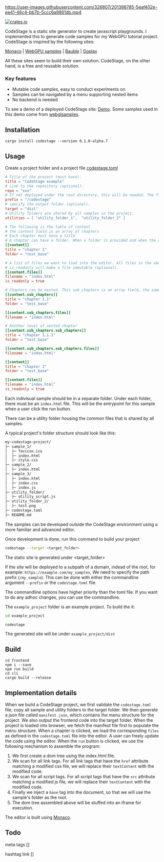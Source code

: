 https://user-images.githubusercontent.com/326807/201398785-5eaf402e-ee41-46c4-bb7b-5ccc6a9861db.mp4

 [![crates.io](https://img.shields.io/crates/v/codestage.svg)](https://crates.io/crates/codestage)

CodeStage is a static site generator to create javascript playgrounds. I implemented this to generate code samples for my WebGPU tutorial project. CodeStage is inspired by the following sites:

[Monaco](https://microsoft.github.io/monaco-editor/playground.html) | [WebGPU samples](https://austin-eng.com/webgpu-samples) | [Bauble](https://bauble.studio) | [Goplay](https://goplay.space)

All these sites seem to build their own solution. CodeStage, on the other hand, is a free and reusable solution.

### Key features

* Mutable code samples, easy to conduct experiments on
* Samples can be navigated by a menu supporting nested items
* No backend is needed

To see a demo of a deployed CodeStage site: [Demo](https://shi-yan.github.io/codestage/). Some samples used in this demo come from [webglsamples](https://github.com/webglsamples/webglsamples.github.io).

## Installation
```
cargo install codestage --version 0.1.0-alpha.7
```

## Usage

Create a project folder and a project file [codestage.toml](https://github.com/shi-yan/codestage/blob/master/example_project/codestage.toml)

```toml
# Title of the project (must have).
title = "CodeStage example"
# Link to the repository (optional).
repo = "xxx"
# If not deployed under the root directory, this will be needed. The first slash is required (optional).
prefix = "/codestage"
# specify the output folder (optional).
target = "dist"
# Utility folders are shared by all samples in the project.
utilities = [ "utility_folder_1",  "utility_folder_2" ]

# The following is the table of content
# The content field is an array of chapters
# Each chapter must have a title
# A chapter can have a folder. When a folder is provided and when the chapter is clicked, we will load the sample in the folder. If no folder is provided, this chapter will not be clickable.
[[content]]
title = "chapter 1"
folder = "test_base"

# A list of files we want to load into the editor. All files in the above folder will be deployed, but only these files in that folder will be loaded into the editor.
# is_readonly will make a file immutable (optional).
[[content.files]]
filename = "index.html"
is_readonly = true

# Chapters can be nested. This sub_chapters is an array field, the same as the content field.
[[content.sub_chapters]]
title = "chapter 1.1"
folder = "test_base"

[[content.sub_chapters.files]]
filename = "index.html"

# Another level of nested chapter
[[content.sub_chapters.sub_chapters]]
title = "chapter 1.1.1"
folder = "test_base"

[[content.sub_chapters.sub_chapters.files]]
filename = "index.html"

[[content]]
title = "chapter 2"
folder = "test_base"

[[content.files]]
filename = "index.html"
is_readonly = true

```

Each indivisual sample should be in a separate folder. Under each folder, there must be an `index.html` file. This will be the entrypoint for this sample when a user click the run button.

There can be a utility folder housing the common files that is shared by all samples.

A typical project's folder structure should look like this:

```bash
my-codestage-project/
├─ sample_1/
│  ├─ favicon.ico
│  ├─ index.html
│  ├─ style.css
├─ sample_2/
│  ├─ index.html
├─ sample_3/
│  ├─ index.html
│  ├─ index.css
│  ├─ index.js
├─ utility_folder/
│  ├─ utility_script.js
├─ utility_folder_2/
│  ├─ test.png
├─ codestage.toml
├─ README.md
```

The samples can be developed outside the CodeStage environment using a more familiar and advanced editor. 

Once development is done, run this command to build your project

```bash
codestage --target <target_folder>
```

The static site is generated under <target_folder>

If the site will be deployed to a subpath of a domain, indead of the root, for example: `https://example.com/my_samples`, We need to specify the path prefix (`/my_sample`). This can be done with either the commandline argument `--prefix` or the `codestage.toml` file.

The commandline options have higher priority than the toml file. If you want to do any adhoc changes, you can use the commandline.

The `example_project` folder is an example project. To build the it:

```bash
cd example_project

codestage
```

The generated site will be under `example_project/dist`

## Build
```
cd frontend
npm i --save
npm run build
cd cli
cargo build --release
```

## Implementation details
When we build a CodeStage project, we first validate the `codestage.toml` file, copy all sample and utility folders to the target folder. We then generate a json file called `manifest.json`, which contains the menu structure for the project. We also output the frontend code into the target folder. When the project is loaded into browser, we fetch the manifest file first to populate the menu structure. When a chapter is clicked, we load the corresponding `files` as defined in the `codestage.toml` file into the editor. A user can freely update the code using the editor. When the `run` button is clicked, we use the following mechanism to assemble the program:

1. We first create a dom tree using the index.html file.
2. We scan for all link tags. For all link tags that have the `href` attribute matching a modified css file, we will replace their `textContent` with the modified code.
3. We scan for all script tags. For all script tags that have the `src` attribute matching a modified js file, we will replace their `textContent` with the modified code.
4. Finally we inject a `base` tag into the document, so that we will use the sample's folder as the root.
5. The dom tree assembled above will be stuffed into an iframe for execution.

The editor is built using [Monaco](https://github.com/shi-yan/codestage).

## Todo

meta tags []

hashtag link []
